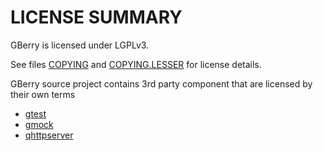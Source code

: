 LICENSE SUMMARY
===============

GBerry is licensed under LGPLv3.

See files [COPYING](COPYING) and [COPYING.LESSER](COPYING.LESSER) for license 
details.

GBerry source project contains 3rd party component that are licensed by their 
own terms

 * [gtest](gberry-lib/gtest/LICENSE)
 * [gmock](gberry-lib/gmock/LICENSE)
 * [qhttpserver](gberry-lib/qhttpserver/LICENSE)
 
 